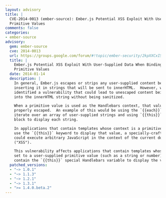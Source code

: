 ```yaml
---
layout: advisory
title: |
  CVE-2014-0013 (ember-source): Ember.js Potential XSS Exploit With User-Supplied Data When Binding
  Primitive Values
comments: false
categories:
- ember-source
advisory:
  gem: ember-source
  cve: 2014-0013
  url: https://groups.google.com/forum/#!topic/ember-security/2kpXXCxISS4
  title: |
    Ember.js Potential XSS Exploit With User-Supplied Data When Binding
    Primitive Values
  date: 2014-01-14
  description: |
    In general, Ember.js escapes or strips any user-supplied content before
    inserting it in strings that will be sent to innerHTML.  However, we have
    identified a vulnerability that could lead to unescaped content being inserted
    into the innerHTML string without being sanitized.

    When a primitive value is used as the Handlebars context, that value is not
    properly escaped.  An example of this would be using the `{{each}}` helper to
    iterate over an array of user-supplied strings and using `{{this}}` inside the
    block to display each string.

    In applications that contain templates whose context is a primitive value and
    use the `{{this}}` keyword to display that value, a specially-crafted payload
    could execute arbitrary JavaScript in the context of the current domain
    ("XSS").

    This vulnerability affects applications that contain templates whose context is
    set to a user-supplied primitive value (such as a string or number) and also
    contain the `{{this}}` special Handlebars variable to display the value.
  patched_versions:
  - "~> 1.0.1"
  - "~> 1.1.3"
  - "~> 1.2.1"
  - "~> 1.3.1"
  - ">= 1.4.0.beta.2"
---
```

